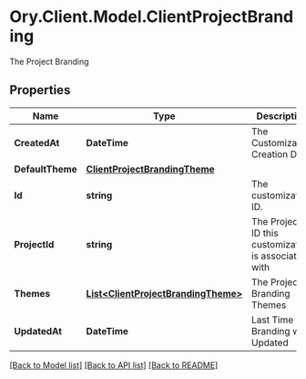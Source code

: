 # Ory.Client.Model.ClientProjectBranding
The Project Branding

## Properties

Name | Type | Description | Notes
------------ | ------------- | ------------- | -------------
**CreatedAt** | **DateTime** | The Customization Creation Date | [readonly] 
**DefaultTheme** | [**ClientProjectBrandingTheme**](ClientProjectBrandingTheme.md) |  | 
**Id** | **string** | The customization ID. | [readonly] 
**ProjectId** | **string** | The Project&#39;s ID this customization is associated with | 
**Themes** | [**List&lt;ClientProjectBrandingTheme&gt;**](ClientProjectBrandingTheme.md) | The Project Branding Themes | 
**UpdatedAt** | **DateTime** | Last Time Branding was Updated | [readonly] 

[[Back to Model list]](../README.md#documentation-for-models) [[Back to API list]](../README.md#documentation-for-api-endpoints) [[Back to README]](../README.md)

